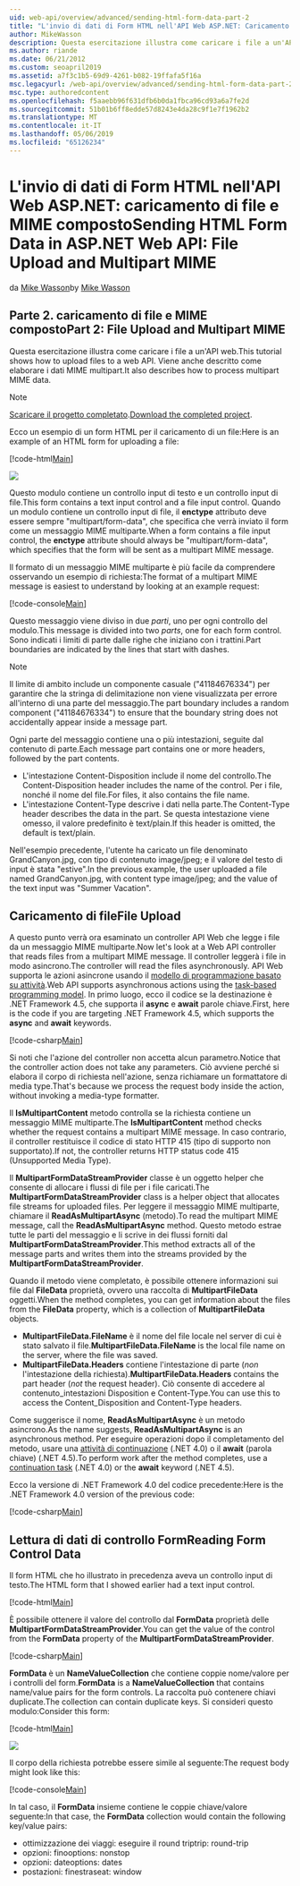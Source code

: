 ```yaml
---
uid: web-api/overview/advanced/sending-html-form-data-part-2
title: "L'invio di dati di Form HTML nell'API Web ASP.NET: Caricamento di file e MIME Multipart - ASP.NET 4.x"
author: MikeWasson
description: Questa esercitazione illustra come caricare i file a un'API web. Viene anche descritto come elaborare i dati MIME multipart.
ms.author: riande
ms.date: 06/21/2012
ms.custom: seoapril2019
ms.assetid: a7f3c1b5-69d9-4261-b082-19ffafa5f16a
msc.legacyurl: /web-api/overview/advanced/sending-html-form-data-part-2
msc.type: authoredcontent
ms.openlocfilehash: f5aaebb96f631dfb6b0da1fbca96cd93a6a7fe2d
ms.sourcegitcommit: 51b01b6ff8edde57d8243e4da28c9f1e7f1962b2
ms.translationtype: MT
ms.contentlocale: it-IT
ms.lasthandoff: 05/06/2019
ms.locfileid: "65126234"
---
```

# <a name="sending-html-form-data-in-aspnet-web-api-file-upload-and-multipart-mime"></a><span data-ttu-id="af517-104">L'invio di dati di Form HTML nell'API Web ASP.NET: caricamento di file e MIME composto</span><span class="sxs-lookup"><span data-stu-id="af517-104">Sending HTML Form Data in ASP.NET Web API: File Upload and Multipart MIME</span></span>

<span data-ttu-id="af517-105">da [Mike Wasson](https://github.com/MikeWasson)</span><span class="sxs-lookup"><span data-stu-id="af517-105">by [Mike Wasson](https://github.com/MikeWasson)</span></span>

## <a name="part-2-file-upload-and-multipart-mime"></a><span data-ttu-id="af517-106">Parte 2. caricamento di file e MIME composto</span><span class="sxs-lookup"><span data-stu-id="af517-106">Part 2: File Upload and Multipart MIME</span></span>

<span data-ttu-id="af517-107">Questa esercitazione illustra come caricare i file a un'API web.</span><span class="sxs-lookup"><span data-stu-id="af517-107">This tutorial shows how to upload files to a web API.</span></span> <span data-ttu-id="af517-108">Viene anche descritto come elaborare i dati MIME multipart.</span><span class="sxs-lookup"><span data-stu-id="af517-108">It also describes how to process multipart MIME data.</span></span>

> [!NOTE]
> <span data-ttu-id="af517-109">[Scaricare il progetto completato](https://code.msdn.microsoft.com/ASPNET-Web-API-File-Upload-a8c0fb0d).</span><span class="sxs-lookup"><span data-stu-id="af517-109">[Download the completed project](https://code.msdn.microsoft.com/ASPNET-Web-API-File-Upload-a8c0fb0d).</span></span>

<span data-ttu-id="af517-110">Ecco un esempio di un form HTML per il caricamento di un file:</span><span class="sxs-lookup"><span data-stu-id="af517-110">Here is an example of an HTML form for uploading a file:</span></span>

[!code-html[Main](sending-html-form-data-part-2/samples/sample1.html)]

![](sending-html-form-data-part-2/_static/image1.png)

<span data-ttu-id="af517-111">Questo modulo contiene un controllo input di testo e un controllo input di file.</span><span class="sxs-lookup"><span data-stu-id="af517-111">This form contains a text input control and a file input control.</span></span> <span data-ttu-id="af517-112">Quando un modulo contiene un controllo input di file, il **enctype** attributo deve essere sempre &quot;multipart/form-data&quot;, che specifica che verrà inviato il form come un messaggio MIME multiparte.</span><span class="sxs-lookup"><span data-stu-id="af517-112">When a form contains a file input control, the **enctype** attribute should always be &quot;multipart/form-data&quot;, which specifies that the form will be sent as a multipart MIME message.</span></span>

<span data-ttu-id="af517-113">Il formato di un messaggio MIME multiparte è più facile da comprendere osservando un esempio di richiesta:</span><span class="sxs-lookup"><span data-stu-id="af517-113">The format of a multipart MIME message is easiest to understand by looking at an example request:</span></span>

[!code-console[Main](sending-html-form-data-part-2/samples/sample2.cmd)]

<span data-ttu-id="af517-114">Questo messaggio viene diviso in due *parti*, uno per ogni controllo del modulo.</span><span class="sxs-lookup"><span data-stu-id="af517-114">This message is divided into two *parts*, one for each form control.</span></span> <span data-ttu-id="af517-115">Sono indicati i limiti di parte dalle righe che iniziano con i trattini.</span><span class="sxs-lookup"><span data-stu-id="af517-115">Part boundaries are indicated by the lines that start with dashes.</span></span>

> [!NOTE]
> <span data-ttu-id="af517-116">Il limite di ambito include un componente casuale (&quot;41184676334&quot;) per garantire che la stringa di delimitazione non viene visualizzata per errore all'interno di una parte del messaggio.</span><span class="sxs-lookup"><span data-stu-id="af517-116">The part boundary includes a random component (&quot;41184676334&quot;) to ensure that the boundary string does not accidentally appear inside a message part.</span></span>

<span data-ttu-id="af517-117">Ogni parte del messaggio contiene una o più intestazioni, seguite dal contenuto di parte.</span><span class="sxs-lookup"><span data-stu-id="af517-117">Each message part contains one or more headers, followed by the part contents.</span></span>

- <span data-ttu-id="af517-118">L'intestazione Content-Disposition include il nome del controllo.</span><span class="sxs-lookup"><span data-stu-id="af517-118">The Content-Disposition header includes the name of the control.</span></span> <span data-ttu-id="af517-119">Per i file, nonché il nome del file.</span><span class="sxs-lookup"><span data-stu-id="af517-119">For files, it also contains the file name.</span></span>
- <span data-ttu-id="af517-120">L'intestazione Content-Type descrive i dati nella parte.</span><span class="sxs-lookup"><span data-stu-id="af517-120">The Content-Type header describes the data in the part.</span></span> <span data-ttu-id="af517-121">Se questa intestazione viene omesso, il valore predefinito è text/plain.</span><span class="sxs-lookup"><span data-stu-id="af517-121">If this header is omitted, the default is text/plain.</span></span>

<span data-ttu-id="af517-122">Nell'esempio precedente, l'utente ha caricato un file denominato GrandCanyon.jpg, con tipo di contenuto image/jpeg; e il valore del testo di input è stata &quot;estive&quot;.</span><span class="sxs-lookup"><span data-stu-id="af517-122">In the previous example, the user uploaded a file named GrandCanyon.jpg, with content type image/jpeg; and the value of the text input was &quot;Summer Vacation&quot;.</span></span>

## <a name="file-upload"></a><span data-ttu-id="af517-123">Caricamento di file</span><span class="sxs-lookup"><span data-stu-id="af517-123">File Upload</span></span>

<span data-ttu-id="af517-124">A questo punto verrà ora esaminato un controller API Web che legge i file da un messaggio MIME multiparte.</span><span class="sxs-lookup"><span data-stu-id="af517-124">Now let's look at a Web API controller that reads files from a multipart MIME message.</span></span> <span data-ttu-id="af517-125">Il controller leggerà i file in modo asincrono.</span><span class="sxs-lookup"><span data-stu-id="af517-125">The controller will read the files asynchronously.</span></span> <span data-ttu-id="af517-126">API Web supporta le azioni asincrone usando il [modello di programmazione basato su attività](https://msdn.microsoft.com/library/dd460693.aspx).</span><span class="sxs-lookup"><span data-stu-id="af517-126">Web API supports asynchronous actions using the [task-based programming model](https://msdn.microsoft.com/library/dd460693.aspx).</span></span> <span data-ttu-id="af517-127">In primo luogo, ecco il codice se la destinazione è .NET Framework 4.5, che supporta il **async** e **await** parole chiave.</span><span class="sxs-lookup"><span data-stu-id="af517-127">First, here is the code if you are targeting .NET Framework 4.5, which supports the **async** and **await** keywords.</span></span>

[!code-csharp[Main](sending-html-form-data-part-2/samples/sample3.cs)]

<span data-ttu-id="af517-128">Si noti che l'azione del controller non accetta alcun parametro.</span><span class="sxs-lookup"><span data-stu-id="af517-128">Notice that the controller action does not take any parameters.</span></span> <span data-ttu-id="af517-129">Ciò avviene perché si elabora il corpo di richiesta nell'azione, senza richiamare un formattatore di media type.</span><span class="sxs-lookup"><span data-stu-id="af517-129">That's because we process the request body inside the action, without invoking a media-type formatter.</span></span>

<span data-ttu-id="af517-130">Il **IsMultipartContent** metodo controlla se la richiesta contiene un messaggio MIME multiparte.</span><span class="sxs-lookup"><span data-stu-id="af517-130">The **IsMultipartContent** method checks whether the request contains a multipart MIME message.</span></span> <span data-ttu-id="af517-131">In caso contrario, il controller restituisce il codice di stato HTTP 415 (tipo di supporto non supportato).</span><span class="sxs-lookup"><span data-stu-id="af517-131">If not, the controller returns HTTP status code 415 (Unsupported Media Type).</span></span>

<span data-ttu-id="af517-132">Il **MultipartFormDataStreamProvider** classe è un oggetto helper che consente di allocare i flussi di file per i file caricati.</span><span class="sxs-lookup"><span data-stu-id="af517-132">The **MultipartFormDataStreamProvider** class is a helper object that allocates file streams for uploaded files.</span></span> <span data-ttu-id="af517-133">Per leggere il messaggio MIME multiparte, chiamare il **ReadAsMultipartAsync** (metodo).</span><span class="sxs-lookup"><span data-stu-id="af517-133">To read the multipart MIME message, call the **ReadAsMultipartAsync** method.</span></span> <span data-ttu-id="af517-134">Questo metodo estrae tutte le parti del messaggio e li scrive in dei flussi forniti dal **MultipartFormDataStreamProvider**.</span><span class="sxs-lookup"><span data-stu-id="af517-134">This method extracts all of the message parts and writes them into the streams provided by the **MultipartFormDataStreamProvider**.</span></span>

<span data-ttu-id="af517-135">Quando il metodo viene completato, è possibile ottenere informazioni sui file dal **FileData** proprietà, ovvero una raccolta di **MultipartFileData** oggetti.</span><span class="sxs-lookup"><span data-stu-id="af517-135">When the method completes, you can get information about the files from the **FileData** property, which is a collection of **MultipartFileData** objects.</span></span>

- <span data-ttu-id="af517-136">**MultipartFileData.FileName** è il nome del file locale nel server di cui è stato salvato il file.</span><span class="sxs-lookup"><span data-stu-id="af517-136">**MultipartFileData.FileName** is the local file name on the server, where the file was saved.</span></span>
- <span data-ttu-id="af517-137">**MultipartFileData.Headers** contiene l'intestazione di parte (*non* l'intestazione della richiesta).</span><span class="sxs-lookup"><span data-stu-id="af517-137">**MultipartFileData.Headers** contains the part header (*not* the request header).</span></span> <span data-ttu-id="af517-138">Ciò consente di accedere al contenuto\_intestazioni Disposition e Content-Type.</span><span class="sxs-lookup"><span data-stu-id="af517-138">You can use this to access the Content\_Disposition and Content-Type headers.</span></span>

<span data-ttu-id="af517-139">Come suggerisce il nome, **ReadAsMultipartAsync** è un metodo asincrono.</span><span class="sxs-lookup"><span data-stu-id="af517-139">As the name suggests, **ReadAsMultipartAsync** is an asynchronous method.</span></span> <span data-ttu-id="af517-140">Per eseguire operazioni dopo il completamento del metodo, usare una [attività di continuazione](https://msdn.microsoft.com/library/ee372288.aspx) (.NET 4.0) o il **await** (parola chiave) (.NET 4.5).</span><span class="sxs-lookup"><span data-stu-id="af517-140">To perform work after the method completes, use a [continuation task](https://msdn.microsoft.com/library/ee372288.aspx) (.NET 4.0) or the **await** keyword (.NET 4.5).</span></span>

<span data-ttu-id="af517-141">Ecco la versione di .NET Framework 4.0 del codice precedente:</span><span class="sxs-lookup"><span data-stu-id="af517-141">Here is the .NET Framework 4.0 version of the previous code:</span></span>

[!code-csharp[Main](sending-html-form-data-part-2/samples/sample4.cs)]

## <a name="reading-form-control-data"></a><span data-ttu-id="af517-142">Lettura di dati di controllo Form</span><span class="sxs-lookup"><span data-stu-id="af517-142">Reading Form Control Data</span></span>

<span data-ttu-id="af517-143">Il form HTML che ho illustrato in precedenza aveva un controllo input di testo.</span><span class="sxs-lookup"><span data-stu-id="af517-143">The HTML form that I showed earlier had a text input control.</span></span>

[!code-html[Main](sending-html-form-data-part-2/samples/sample5.html)]

<span data-ttu-id="af517-144">È possibile ottenere il valore del controllo dal **FormData** proprietà delle **MultipartFormDataStreamProvider**.</span><span class="sxs-lookup"><span data-stu-id="af517-144">You can get the value of the control from the **FormData** property of the **MultipartFormDataStreamProvider**.</span></span>

[!code-csharp[Main](sending-html-form-data-part-2/samples/sample6.cs?highlight=15)]

<span data-ttu-id="af517-145">**FormData** è un **NameValueCollection** che contiene coppie nome/valore per i controlli del form.</span><span class="sxs-lookup"><span data-stu-id="af517-145">**FormData** is a **NameValueCollection** that contains name/value pairs for the form controls.</span></span> <span data-ttu-id="af517-146">La raccolta può contenere chiavi duplicate.</span><span class="sxs-lookup"><span data-stu-id="af517-146">The collection can contain duplicate keys.</span></span> <span data-ttu-id="af517-147">Si consideri questo modulo:</span><span class="sxs-lookup"><span data-stu-id="af517-147">Consider this form:</span></span>

[!code-html[Main](sending-html-form-data-part-2/samples/sample7.html)]

![](sending-html-form-data-part-2/_static/image2.png)

<span data-ttu-id="af517-148">Il corpo della richiesta potrebbe essere simile al seguente:</span><span class="sxs-lookup"><span data-stu-id="af517-148">The request body might look like this:</span></span>

[!code-console[Main](sending-html-form-data-part-2/samples/sample8.cmd)]

<span data-ttu-id="af517-149">In tal caso, il **FormData** insieme contiene le coppie chiave/valore seguente:</span><span class="sxs-lookup"><span data-stu-id="af517-149">In that case, the **FormData** collection would contain the following key/value pairs:</span></span>

- <span data-ttu-id="af517-150">ottimizzazione dei viaggi: eseguire il round trip</span><span class="sxs-lookup"><span data-stu-id="af517-150">trip: round-trip</span></span>
- <span data-ttu-id="af517-151">opzioni: fino</span><span class="sxs-lookup"><span data-stu-id="af517-151">options: nonstop</span></span>
- <span data-ttu-id="af517-152">opzioni: date</span><span class="sxs-lookup"><span data-stu-id="af517-152">options: dates</span></span>
- <span data-ttu-id="af517-153">postazioni: finestra</span><span class="sxs-lookup"><span data-stu-id="af517-153">seat: window</span></span>
